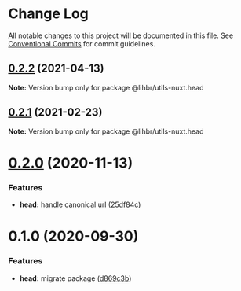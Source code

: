 # Change Log

All notable changes to this project will be documented in this file.
See [Conventional Commits](https://conventionalcommits.org) for commit guidelines.

## [0.2.2](https://github.com/lihbr/utils-nuxt/compare/@lihbr/utils-nuxt.head@0.2.1...@lihbr/utils-nuxt.head@0.2.2) (2021-04-13)

**Note:** Version bump only for package @lihbr/utils-nuxt.head





## [0.2.1](https://github.com/lihbr/utils-nuxt/compare/@lihbr/utils-nuxt.head@0.2.0...@lihbr/utils-nuxt.head@0.2.1) (2021-02-23)

**Note:** Version bump only for package @lihbr/utils-nuxt.head





# [0.2.0](https://github.com/lihbr/utils-nuxt/compare/@lihbr/utils-nuxt.head@0.1.0...@lihbr/utils-nuxt.head@0.2.0) (2020-11-13)


### Features

* **head:** handle canonical url ([25df84c](https://github.com/lihbr/utils-nuxt/commit/25df84c3cff47c44390650b832e9023a5a4d5aff))





# 0.1.0 (2020-09-30)


### Features

* **head:** migrate package ([d869c3b](https://github.com/lihbr/utils-nuxt/commit/d869c3b5bf9c9c87eb44c39168a803c6f852915b))
